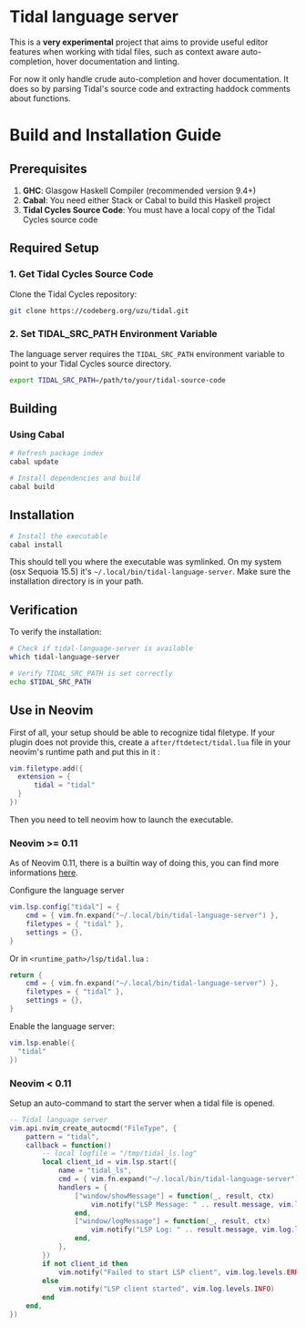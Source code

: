 # Tidal language server

This is a **very experimental** project that aims to provide useful editor features when working with tidal files, such as context aware auto-completion, hover documentation and linting.

For now it only handle crude auto-completion and hover documentation. It does so by parsing Tidal's source code and extracting haddock comments about functions.

# Build and Installation Guide

## Prerequisites

1. **GHC**: Glasgow Haskell Compiler (recommended version 9.4+)
2. **Cabal**: You need either Stack or Cabal to build this Haskell project
3. **Tidal Cycles Source Code**: You must have a local copy of the Tidal Cycles source code

## Required Setup

### 1. Get Tidal Cycles Source Code

Clone the Tidal Cycles repository:

```bash
git clone https://codeberg.org/uzu/tidal.git
```

### 2. Set TIDAL_SRC_PATH Environment Variable

The language server requires the `TIDAL_SRC_PATH` environment variable to point to your Tidal Cycles source directory.

```bash
export TIDAL_SRC_PATH=/path/to/your/tidal-source-code
```

## Building

### Using Cabal

```bash
# Refresh package index
cabal update

# Install dependencies and build
cabal build
```

## Installation

```bash
# Install the executable
cabal install
```

This should tell you where the executable was symlinked. On my system (osx Sequoia 15.5) it's `~/.local/bin/tidal-language-server`. Make sure the installation directory is in your path.

## Verification

To verify the installation:

```bash
# Check if tidal-language-server is available
which tidal-language-server

# Verify TIDAL_SRC_PATH is set correctly
echo $TIDAL_SRC_PATH
```

## Use in Neovim

First of all, your setup should be able to recognize tidal filetype. If your plugin does not provide this, create a `after/ftdetect/tidal.lua` file in your neovim's runtime path and put this in it :

```lua
vim.filetype.add({
  extension = {
      tidal = "tidal"
  }
})
```

Then you need to tell neovim how to launch the executable.

### Neovim >= 0.11

As of Neovim 0.11, there is a builtin way of doing this, you can find more
informations [here](https://neovim.io/doc/user/lsp.html#vim.lsp.config()).

Configure the language server

```lua
vim.lsp.config["tidal"] = {
	cmd = { vim.fn.expand("~/.local/bin/tidal-language-server") },
	filetypes = { "tidal" },
	settings = {},
}
```

Or in `<runtime_path>/lsp/tidal.lua` :

```lua
return {
	cmd = { vim.fn.expand("~/.local/bin/tidal-language-server") },
	filetypes = { "tidal" },
	settings = {},
}
```

Enable the language server:

```lua
vim.lsp.enable({
  "tidal"
})
```

### Neovim < 0.11

Setup an auto-command to start the server when a tidal file is opened.

```lua
-- Tidal language server
vim.api.nvim_create_autocmd("FileType", {
	pattern = "tidal",
	callback = function()
		-- local logfile = "/tmp/tidal_ls.log"
		local client_id = vim.lsp.start({
			name = "tidal_ls",
			cmd = { vim.fn.expand("~/.local/bin/tidal-language-server") },
			handlers = {
				["window/showMessage"] = function(_, result, ctx)
					vim.notify("LSP Message: " .. result.message, vim.log.levels.INFO, { title = "Tidal LSP" })
				end,
				["window/logMessage"] = function(_, result, ctx)
					vim.notify("LSP Log: " .. result.message, vim.log.levels.DEBUG, { title = "Tidal LSP Log" })
				end,
			},
		})
		if not client_id then
			vim.notify("Failed to start LSP client", vim.log.levels.ERROR)
		else
			vim.notify("LSP client started", vim.log.levels.INFO)
		end
	end,
})
```
